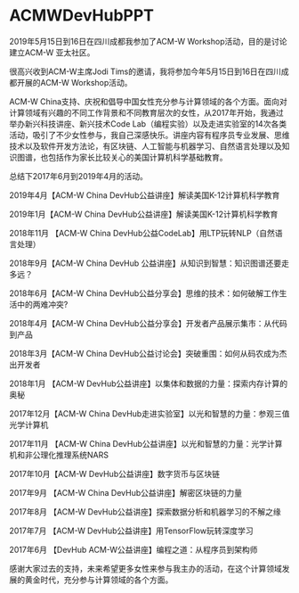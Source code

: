 # ACMWDevHubPPT

2019年5月15日到16日在四川成都我参加了ACM-W Workshop活动，目的是讨论建立ACM-W 亚太社区。

很高兴收到ACM-W主席Jodi Tims的邀请，我将参加今年5月15日到16日在四川成都开展的ACM-W Workshop活动。


ACM-W  China支持、庆祝和倡导中国女性充分参与计算领域的各个方面。面向对计算领域有兴趣的不同工作背景和不同教育层次的女性，从2017年开始，我通过举办新兴科技讲座、新兴技术Code Lab（编程实验）以及走进实验室的14次各类活动，吸引了不少女性参与，我自己深感快乐。讲座内容有程序员专业发展、思维技术以及软件开发方法论，有区块链、人工智能与机器学习、自然语言处理以及知识图谱，也包括作为家长比较关心的美国计算机科学基础教育。


总结下2017年6月到2019年4月的活动。

2019年4月【ACM-W China DevHub公益讲座】解读美国K-12计算机科学教育

2019年1月【ACM-W China DevHub公益讲座】解读美国K-12计算机科学教育

2018年11月 【ACM-W China DevHub公益CodeLab】用LTP玩转NLP（自然语言处理）

2018年9月【ACM-W China DevHub 公益讲座】从知识到智慧：知识图谱还要走多远？

2018年6月【ACM-W China DevHub公益分享会】思维的技术：如何破解工作生活中的两难冲突?

2018年4月【ACM-W China DevHub公益分享会】开发者产品展示集市：从代码到产品

2018年3月【ACM-W China DevHub公益讨论会】突破重围：如何从码农成为杰出开发者

2018年1月 【ACM-W DevHub公益讲座】以集体和数据的力量：探索内存计算的奥秘

2017年12月【ACM-W China DevHub走进实验室】以光和智慧的力量：参观三值光学计算机

2017年11月 【ACM-W China DevHub公益讲座】以光和智慧的力量：光学计算机和非公理化推理系统NARS

2017年10月【ACM-W DevHub公益讲座】数字货币与区块链

2017年9月 【ACM-W China DevHub公益讲座】解密区块链的力量

2017年8月 【ACM-W DevHub公益讲座】探索数据分析和机器学习的不解之缘

2017年7月 【ACM-W DevHub公益讲座】用TensorFlow玩转深度学习

2017年6月 【DevHub ACM-W公益讲座】编程之道：从程序员到架构师



感谢大家过去的支持，未来希望更多女性来参与我主办的活动，在这个计算领域发展的黄金时代，充分参与计算领域的各个方面。

